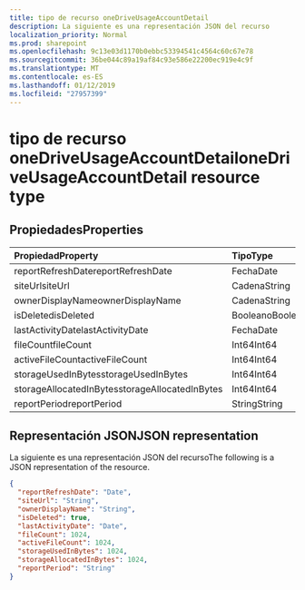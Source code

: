 ```yaml
---
title: tipo de recurso oneDriveUsageAccountDetail
description: La siguiente es una representación JSON del recurso
localization_priority: Normal
ms.prod: sharepoint
ms.openlocfilehash: 9c13e03d1170b0ebbc53394541c4564c60c67e78
ms.sourcegitcommit: 36be044c89a19af84c93e586e22200ec919e4c9f
ms.translationtype: MT
ms.contentlocale: es-ES
ms.lasthandoff: 01/12/2019
ms.locfileid: "27957399"
---
```

# <a name="onedriveusageaccountdetail-resource-type"></a><span data-ttu-id="6e201-103">tipo de recurso oneDriveUsageAccountDetail</span><span class="sxs-lookup"><span data-stu-id="6e201-103">oneDriveUsageAccountDetail resource type</span></span>

## <a name="properties"></a><span data-ttu-id="6e201-104">Propiedades</span><span class="sxs-lookup"><span data-stu-id="6e201-104">Properties</span></span>

| <span data-ttu-id="6e201-105">Propiedad</span><span class="sxs-lookup"><span data-stu-id="6e201-105">Property</span></span>                | <span data-ttu-id="6e201-106">Tipo</span><span class="sxs-lookup"><span data-stu-id="6e201-106">Type</span></span>    |
| :---------------------- | :------ |
| <span data-ttu-id="6e201-107">reportRefreshDate</span><span class="sxs-lookup"><span data-stu-id="6e201-107">reportRefreshDate</span></span>       | <span data-ttu-id="6e201-108">Fecha</span><span class="sxs-lookup"><span data-stu-id="6e201-108">Date</span></span>    |
| <span data-ttu-id="6e201-109">siteUrl</span><span class="sxs-lookup"><span data-stu-id="6e201-109">siteUrl</span></span>                 | <span data-ttu-id="6e201-110">Cadena</span><span class="sxs-lookup"><span data-stu-id="6e201-110">String</span></span>  |
| <span data-ttu-id="6e201-111">ownerDisplayName</span><span class="sxs-lookup"><span data-stu-id="6e201-111">ownerDisplayName</span></span>        | <span data-ttu-id="6e201-112">Cadena</span><span class="sxs-lookup"><span data-stu-id="6e201-112">String</span></span>  |
| <span data-ttu-id="6e201-113">isDeleted</span><span class="sxs-lookup"><span data-stu-id="6e201-113">isDeleted</span></span>               | <span data-ttu-id="6e201-114">Booleano</span><span class="sxs-lookup"><span data-stu-id="6e201-114">Boolean</span></span> |
| <span data-ttu-id="6e201-115">lastActivityDate</span><span class="sxs-lookup"><span data-stu-id="6e201-115">lastActivityDate</span></span>        | <span data-ttu-id="6e201-116">Fecha</span><span class="sxs-lookup"><span data-stu-id="6e201-116">Date</span></span>    |
| <span data-ttu-id="6e201-117">fileCount</span><span class="sxs-lookup"><span data-stu-id="6e201-117">fileCount</span></span>               | <span data-ttu-id="6e201-118">Int64</span><span class="sxs-lookup"><span data-stu-id="6e201-118">Int64</span></span>   |
| <span data-ttu-id="6e201-119">activeFileCount</span><span class="sxs-lookup"><span data-stu-id="6e201-119">activeFileCount</span></span>         | <span data-ttu-id="6e201-120">Int64</span><span class="sxs-lookup"><span data-stu-id="6e201-120">Int64</span></span>   |
| <span data-ttu-id="6e201-121">storageUsedInBytes</span><span class="sxs-lookup"><span data-stu-id="6e201-121">storageUsedInBytes</span></span>      | <span data-ttu-id="6e201-122">Int64</span><span class="sxs-lookup"><span data-stu-id="6e201-122">Int64</span></span>   |
| <span data-ttu-id="6e201-123">storageAllocatedInBytes</span><span class="sxs-lookup"><span data-stu-id="6e201-123">storageAllocatedInBytes</span></span> | <span data-ttu-id="6e201-124">Int64</span><span class="sxs-lookup"><span data-stu-id="6e201-124">Int64</span></span>   |
| <span data-ttu-id="6e201-125">reportPeriod</span><span class="sxs-lookup"><span data-stu-id="6e201-125">reportPeriod</span></span>            | <span data-ttu-id="6e201-126">String</span><span class="sxs-lookup"><span data-stu-id="6e201-126">String</span></span>  |

## <a name="json-representation"></a><span data-ttu-id="6e201-127">Representación JSON</span><span class="sxs-lookup"><span data-stu-id="6e201-127">JSON representation</span></span>

<span data-ttu-id="6e201-128">La siguiente es una representación JSON del recurso</span><span class="sxs-lookup"><span data-stu-id="6e201-128">The following is a JSON representation of the resource.</span></span>

<!-- {
  "blockType": "resource",
  "@odata.type": "microsoft.graph.oneDriveUsageAccountDetail"
} -->

```json
{
  "reportRefreshDate": "Date", 
  "siteUrl": "String", 
  "ownerDisplayName": "String", 
  "isDeleted": true, 
  "lastActivityDate": "Date", 
  "fileCount": 1024, 
  "activeFileCount": 1024, 
  "storageUsedInBytes": 1024, 
  "storageAllocatedInBytes": 1024, 
  "reportPeriod": "String"
}
```
